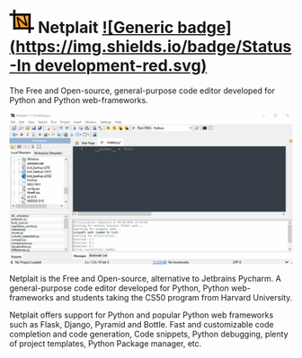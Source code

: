 # <img src="https://github.com/Rubinskiy/Netplait/blob/main/md-files/icon.png" height="42" width="44"> Netplait [![Generic badge](https://img.shields.io/badge/Status-In development-red.svg)](https://shields.io/)
The Free and Open-source, general-purpose code editor developed for Python and Python web-frameworks.

<img src="https://github.com/Rubinskiy/Netplait/blob/main/md-files/main.gif">

Netplait is the Free and Open-source, alternative to Jetbrains Pycharm. A general-purpose code editor developed for Python, Python web-frameworks and students taking the CS50 program from Harvard University.

Netplait offers support for Python and popular Python web frameworks such as Flask, Django, Pyramid and Bottle. Fast and customizable code completion and code generation, Code snippets, Python debugging, plenty of project templates, Python Package manager, etc.
